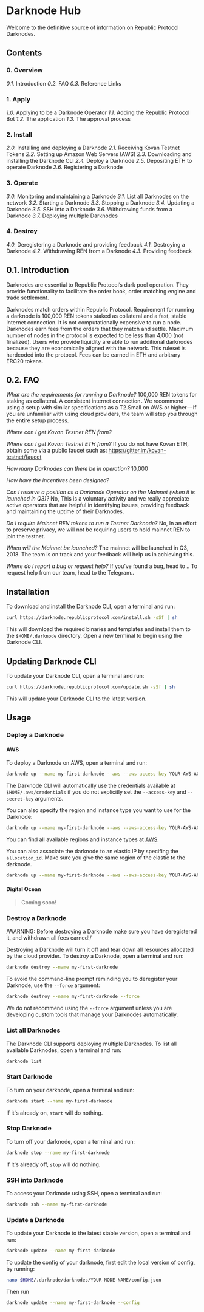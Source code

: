 # Darknode Hub
Welcome to the definitive source of information on Republic Protocol Darknodes.

## Contents

### 0. Overview
*0.1.* Introduction
*0.2.* FAQ
*0.3.* Reference Links

### 1. Apply
*1.0.* Applying to be a Darknode Operator
*1.1.* Adding the Republic Protocol Bot
*1.2.* The application
*1.3.* The approval process

### 2. Install
*2.0.* Installing and deploying a Darknode
*2.1.* Receiving Kovan Testnet Tokens 
*2.2.* Setting up Amazon Web Servers (AWS)
*2.3.* Downloading and installing the Darknode CLI
*2.4.* Deploy a Darknode
*2.5.* Depositing ETH to operate Darknode
*2.6.* Registering a Darknode

### 3. Operate
*3.0.* Monitoring and maintaining a Darknode
*3.1.* List all Darknodes on the network
*3.2.* Starting a Darknode
*3.3.* Stopping a Darknode
*3.4.* Updating a Darknode
*3.5.* SSH into a Darknode
*3.6.* Withdrawing funds from a Darknode
*3.7.* Deploying multiple Darknodes

### 4. Destroy
*4.0.* Deregistering a Darknode and providing feedback
*4.1.* Destroying a Darknode
*4.2.* Withdrawing REN from a Darknode
*4.3.* Providing feedback


## 0.1. Introduction
Darknodes are essential to Republic Protocol’s dark pool operation. They provide functionality to facilitate the order book, order matching engine and trade settlement.

Darknodes match orders within Republic Protocol. Requirement for running a darknode is 100,000 REN tokens staked as collateral and a fast, stable Internet connection. It is not computationally expensive to run a node. Darknodes earn fees from the orders that they match and settle. Maximum number of nodes in the protocol is expected to be less than 4,000 (not finalized). Users who provide liquidity are able to run additional darknodes because they are economically aligned with the network. This ruleset is hardcoded into the protocol. Fees can be earned in ETH and arbitrary ERC20 tokens.


## 0.2. FAQ
*What are the requirements for running a Darknode?*
100,000 REN tokens for staking as collateral.
A consistent internet connection . We recommend  using a setup with similar specifications as a T2.Small on AWS or higher — If you are unfamiliar with using cloud providers, the team will step you through the entire setup process.

*Where can I get Kovan Testnet REN from?*

*Where can I get Kovan Testnet ETH from?*
If you do not have Kovan ETH, obtain some via a public faucet such as: https://gitter.im/kovan-testnet/faucet

*How many Darknodes can there be in operation?*
10,000

*How have the incentives been designed?* 
<need more info on this>

*Can I reserve a position as a Darknode Operator on the Mainnet (when it is launched in Q3)?* 
No, This is a voluntary activity and we really appreciate active operators that are helpful in identifying issues, providing feedback and maintaining the uptime of their Darknodes.

*Do I require Mainnet REN tokens to run a Testnet Darknode?*
No, In an effort to preserve privacy, we will not be requiring users to hold mainnet REN to join the testnet.

*When will the Mainnet be launched?*
The mainnet will be launched in Q3, 2018. The team is on track and your feedback will help us in achieving this. 

*Where do I report a bug or request help?*
If you’ve found a bug, head to ..
To request help from our team, head to the Telegram.. 


## Installation
To download and install the Darknode CLI, open a terminal and run:

```sh
curl https://darknode.republicprotocol.com/install.sh -sSf | sh
```

This will download the required binaries and templates and install them to the `$HOME/.darknode` directory. Open a new terminal to begin using the Darknode CLI.

## Updating Darknode CLI
To update your Darknode CLI, open a terminal and run:

```sh
curl https://darknode.republicprotocol.com/update.sh -sSf | sh
```

This will update your Darknode CLI to the latest version.

## Usage

### Deploy a Darknode

#### AWS
To deploy a Darknode on AWS, open a terminal and run:

```sh
darknode up --name my-first-darknode --aws --aws-access-key YOUR-AWS-ACCESS-KEY --aws-secret-key YOUR-AWS-SECRET-KEY
```

The Darknode CLI will automatically use the credentials available at `$HOME/.aws/credentials` if you do not explicitly set the `--access-key` and `--secret-key` arguments.

You can also specify the region and instance type you want to use for the Darknode:

```sh
darknode up --name my-first-darknode --aws --aws-access-key YOUR-AWS-ACCESS-KEY --aws-secret-key YOUR-AWS-SECRET-KEY --aws-region eu-west-1 --aws-instance t2.small
```

You can find all available regions and instance types at [AWS](https://docs.aws.amazon.com/AmazonRDS/latest/UserGuide/Concepts.RegionsAndAvailabilityZones.html).

You can also associate the darknode to an elastic IP by specifing the `allocation_id`.
Make sure you give the same region of the elastic to the darknode.

```sh
darknode up --name my-first-darknode --aws --aws-access-key YOUR-AWS-ACCESS-KEY --aws-secret-key YOUR-AWS-SECRET-KEY --aws-region same-region-as-EIP -aws-elastic-ip XXX.XXX.XXX.XXX
```

#### Digital Ocean

> Coming soon!

### Destroy a Darknode
/WARNING: Before destroying a Darknode make sure you have deregistered it, and withdrawn all fees earned!/

Destroying a Darknode will turn it off and tear down all resources allocated by the cloud provider. To destroy a Darknode, open a terminal and run:

```sh
darknode destroy --name my-first-darknode
```

To avoid the command-line prompt reminding you to deregister your Darknode, use the `--force` argument:

```sh
darknode destroy --name my-first-darknode --force
```

We do not recommend using the `--force` argument unless you are developing custom tools that manage your Darknodes automatically.

### List all Darknodes
The Darknode CLI supports deploying multiple Darknodes. To list all available Darknodes, open a terminal and run:

```sh
darknode list
```

### Start Darknode
To turn on your darknode, open a terminal and run:

```sh
darknode start --name my-first-darknode
```

If it's already on, `start` will do nothing.

### Stop Darknode
To turn off your darknode, open a terminal and run:

```sh
darknode stop --name my-first-darknode

```

If it's already off, `stop` will do nothing.

### SSH into Darknode
To access your Darknode using SSH, open a terminal and run:

```sh
darknode ssh --name my-first-darknode
```

### Update a Darknode
To update your Darknode to the latest stable version, open a terminal and run:

```sh
darknode update --name my-first-darknode
```

To update the config of your darknode, first edit the local version of config, by running:

```sh
nano $HOME/.darknode/darknodes/YOUR-NODE-NAME/config.json
```

Then run

```sh
darknode update --name my-first-darknode --config
```
